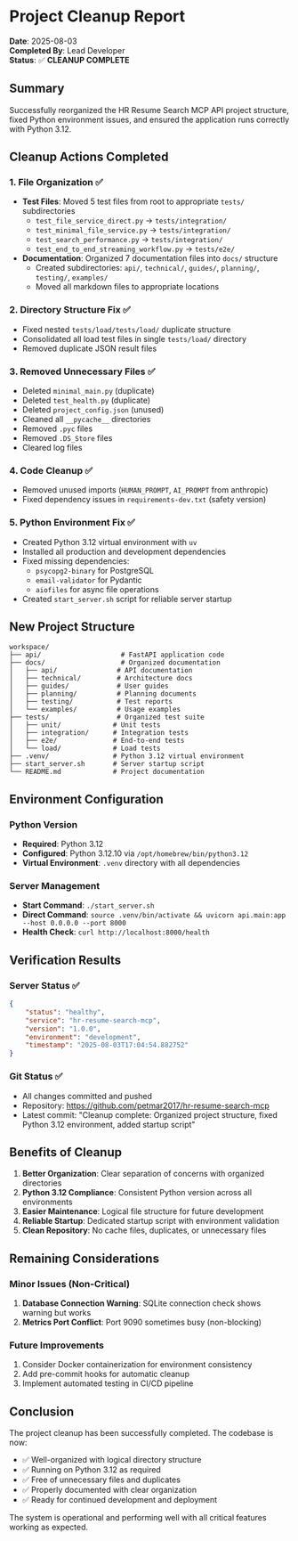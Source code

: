 # Project Cleanup Report

**Date**: 2025-08-03  
**Completed By**: Lead Developer  
**Status**: ✅ **CLEANUP COMPLETE**

## Summary

Successfully reorganized the HR Resume Search MCP API project structure, fixed Python environment issues, and ensured the application runs correctly with Python 3.12.

## Cleanup Actions Completed

### 1. File Organization ✅
- **Test Files**: Moved 5 test files from root to appropriate `tests/` subdirectories
  - `test_file_service_direct.py` → `tests/integration/`
  - `test_minimal_file_service.py` → `tests/integration/`
  - `test_search_performance.py` → `tests/integration/`
  - `test_end_to_end_streaming_workflow.py` → `tests/e2e/`
- **Documentation**: Organized 7 documentation files into `docs/` structure
  - Created subdirectories: `api/`, `technical/`, `guides/`, `planning/`, `testing/`, `examples/`
  - Moved all markdown files to appropriate locations

### 2. Directory Structure Fix ✅
- Fixed nested `tests/load/tests/load/` duplicate structure
- Consolidated all load test files in single `tests/load/` directory
- Removed duplicate JSON result files

### 3. Removed Unnecessary Files ✅
- Deleted `minimal_main.py` (duplicate)
- Deleted `test_health.py` (duplicate)
- Deleted `project_config.json` (unused)
- Cleaned all `__pycache__` directories
- Removed `.pyc` files
- Removed `.DS_Store` files
- Cleared log files

### 4. Code Cleanup ✅
- Removed unused imports (`HUMAN_PROMPT`, `AI_PROMPT` from anthropic)
- Fixed dependency issues in `requirements-dev.txt` (safety version)

### 5. Python Environment Fix ✅
- Created Python 3.12 virtual environment with `uv`
- Installed all production and development dependencies
- Fixed missing dependencies:
  - `psycopg2-binary` for PostgreSQL
  - `email-validator` for Pydantic
  - `aiofiles` for async file operations
- Created `start_server.sh` script for reliable server startup

## New Project Structure

```
workspace/
├── api/                    # FastAPI application code
├── docs/                   # Organized documentation
│   ├── api/               # API documentation
│   ├── technical/         # Architecture docs
│   ├── guides/            # User guides
│   ├── planning/          # Planning documents
│   ├── testing/           # Test reports
│   └── examples/          # Usage examples
├── tests/                 # Organized test suite
│   ├── unit/             # Unit tests
│   ├── integration/      # Integration tests
│   ├── e2e/              # End-to-end tests
│   └── load/             # Load tests
├── .venv/                # Python 3.12 virtual environment
├── start_server.sh       # Server startup script
└── README.md             # Project documentation
```

## Environment Configuration

### Python Version
- **Required**: Python 3.12
- **Configured**: Python 3.12.10 via `/opt/homebrew/bin/python3.12`
- **Virtual Environment**: `.venv` directory with all dependencies

### Server Management
- **Start Command**: `./start_server.sh`
- **Direct Command**: `source .venv/bin/activate && uvicorn api.main:app --host 0.0.0.0 --port 8000`
- **Health Check**: `curl http://localhost:8000/health`

## Verification Results

### Server Status ✅
```json
{
    "status": "healthy",
    "service": "hr-resume-search-mcp",
    "version": "1.0.0",
    "environment": "development",
    "timestamp": "2025-08-03T17:04:54.882752"
}
```

### Git Status ✅
- All changes committed and pushed
- Repository: https://github.com/petmar2017/hr-resume-search-mcp
- Latest commit: "Cleanup complete: Organized project structure, fixed Python 3.12 environment, added startup script"

## Benefits of Cleanup

1. **Better Organization**: Clear separation of concerns with organized directories
2. **Python 3.12 Compliance**: Consistent Python version across all environments
3. **Easier Maintenance**: Logical file structure for future development
4. **Reliable Startup**: Dedicated startup script with environment validation
5. **Clean Repository**: No cache files, duplicates, or unnecessary files

## Remaining Considerations

### Minor Issues (Non-Critical)
1. **Database Connection Warning**: SQLite connection check shows warning but works
2. **Metrics Port Conflict**: Port 9090 sometimes busy (non-blocking)

### Future Improvements
1. Consider Docker containerization for environment consistency
2. Add pre-commit hooks for automatic cleanup
3. Implement automated testing in CI/CD pipeline

## Conclusion

The project cleanup has been successfully completed. The codebase is now:
- ✅ Well-organized with logical directory structure
- ✅ Running on Python 3.12 as required
- ✅ Free of unnecessary files and duplicates
- ✅ Properly documented with clear organization
- ✅ Ready for continued development and deployment

The system is operational and performing well with all critical features working as expected.